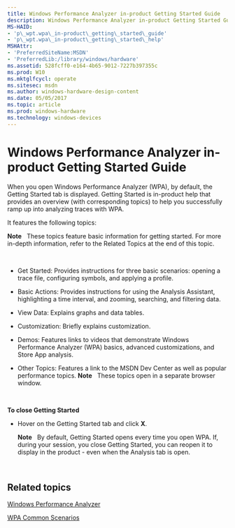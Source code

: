 ```yaml
---
title: Windows Performance Analyzer in-product Getting Started Guide
description: Windows Performance Analyzer in-product Getting Started Guide
MS-HAID:
- 'p\_wpt.wpa\_in-product\_getting\_started\_guide'
- 'p\_wpt.wpa\_in-product\_getting\_started\_help'
MSHAttr:
- 'PreferredSiteName:MSDN'
- 'PreferredLib:/library/windows/hardware'
ms.assetid: 528fcff0-e164-4b65-9012-7227b397355c
ms.prod: W10
ms.mktglfcycl: operate
ms.sitesec: msdn
ms.author: windows-hardware-design-content
ms.date: 05/05/2017
ms.topic: article
ms.prod: windows-hardware
ms.technology: windows-devices
---
```


# Windows Performance Analyzer in-product Getting Started Guide


When you open Windows Performance Analyzer (WPA), by default, the Getting Started tab is displayed. Getting Started is in-product help that provides an overview (with corresponding topics) to help you successfully ramp up into analyzing traces with WPA.

It features the following topics:

**Note**  
These topics feature basic information for getting started. For more in-depth information, refer to the Related Topics at the end of this topic.

 

-   Get Started: Provides instructions for three basic scenarios: opening a trace file, configuring symbols, and applying a profile.

<!-- -->

-   Basic Actions: Provides instructions for using the Analysis Assistant, highlighting a time interval, and zooming, searching, and filtering data.

<!-- -->

-   View Data: Explains graphs and data tables.

<!-- -->

-   Customization: Briefly explains customization.

<!-- -->

-   Demos: Features links to videos that demonstrate Windows Performance Analyzer (WPA) basics, advanced customizations, and Store App analysis.

<!-- -->

-   Other Topics: Features a link to the MSDN Dev Center as well as popular performance topics.
    **Note**  
    These topics open in a separate browser window.

     

**To close Getting Started**

-   Hover on the Getting Started tab and click **X**.

    **Note**  
    By default, Getting Started opens every time you open WPA. If, during your session, you close Getting Started, you can reopen it to display in the product - even when the Analysis tab is open.

     

## Related topics


[Windows Performance Analyzer](windows-performance-analyzer.md)

[WPA Common Scenarios](windows-performance-analyzer-common-scenarios.md)

 

 







